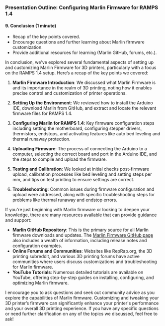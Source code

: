 ### Presentation Outline: Configuring Marlin Firmware for RAMPS 1.4

#### 9. Conclusion (1 minute)
- Recap of the key points covered.
- Encourage questions and further learning about Marlin firmware customization.
- Provide additional resources for learning (Marlin GitHub, forums, etc.).

In conclusion, we've explored several fundamental aspects of setting up and customizing Marlin Firmware for 3D printers, particularly with a focus on the RAMPS 1.4 setup. Here’s a recap of the key points we covered:

1. **Marlin Firmware Introduction**: We discussed what Marlin Firmware is and its importance in the realm of 3D printing, noting how it enables precise control and customization of printer operations.

2. **Setting Up the Environment**: We reviewed how to install the Arduino IDE, download Marlin from GitHub, and extract and locate the relevant firmware files for RAMPS 1.4.

3. **Configuring Marlin for RAMPS 1.4**: Key firmware configuration steps including setting the motherboard, configuring stepper drivers, thermistors, endstops, and activating features like auto bed leveling and thermal runaway protection.

4. **Uploading Firmware**: The process of connecting the Arduino to a computer, selecting the correct board and port in the Arduino IDE, and the steps to compile and upload the firmware.

5. **Testing and Calibration**: We looked at initial checks post-firmware upload, calibration processes like bed leveling and setting steps per mm, and tips on test printing to ensure settings are correct.

6. **Troubleshooting**: Common issues during firmware configuration and upload were addressed, along with specific troubleshooting steps for problems like thermal runaway and endstop errors.

If you're just beginning with Marlin firmware or looking to deepen your knowledge, there are many resources available that can provide guidance and support:

- **Marlin GitHub Repository**: This is the primary source for all Marlin firmware downloads and updates. The [Marlin Firmware GitHub page](https://github.com/MarlinFirmware/Marlin) also includes a wealth of information, including release notes and configuration examples.
- **Online Forums and Communities**: Websites like RepRap.org, the 3D printing subreddit, and various 3D printing forums have active communities where users discuss customizations and troubleshooting for Marlin firmware.
- **YouTube Tutorials**: Numerous detailed tutorials are available on YouTube, offering step-by-step guides on installing, configuring, and optimizing Marlin firmware.

I encourage you to ask questions and seek out community advice as you explore the capabilities of Marlin firmware. Customizing and tweaking your 3D printer’s firmware can significantly enhance your printer's performance and your overall 3D printing experience. If you have any specific questions or need further clarification on any of the topics we discussed, feel free to ask!